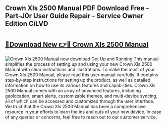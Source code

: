 ## Crown Xls 2500 Manual PDF Download Free - Part-J0r User Guide Repair - Service Owner Edition CiLVD

# <h2><a href="http://bc1335.oget.top/?id=Crown+Xls+2500+Manual">🔗Download New 👉🔴 Crown Xls 2500 Manual</a></h2>

[![Crown Xls 2500 Manual new download](https://i.imgur.com/5g1atiW.png)](http://bc1335.oget.top/?id=Crown+Xls+2500+Manual)
Get Up and Running This manual simplifies the process of setting up and using your new Crown Xls 2500 Manual with clear instructions and illustrations. To make the most of your Crown Xls 2500 Manual, please read this user manual carefully. It contains step-by-step instructions for setting up the product, as well as detailed information on how to use its various features and capabilities. Crown Xls 2500 Manual comes with an array of advanced features, including geolocation, smart alerts, customizable themes, and multi-device syncing, all of which can be accessed and customized through the user interface. We trust that the Crown Xls 2500 Manual has been a comprehensive resource in your efforts to learn the ins and outs of your new device. In case of any queries or concerns, feel free to reach out to our customer service.

